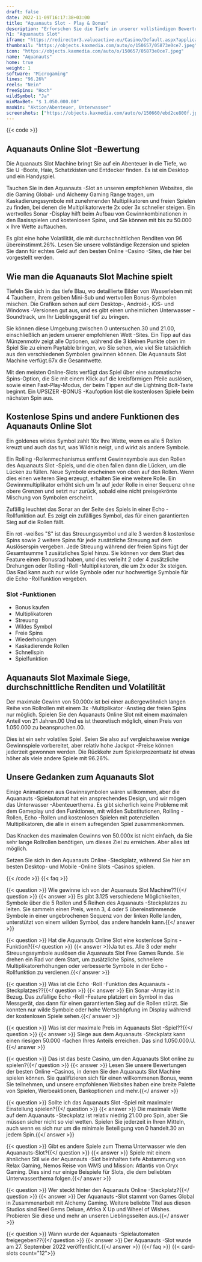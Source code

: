 ```yaml
---
draft: false
date: 2022-11-09T16:17:38+03:00
title: "Aquanauts Slot - Play & Bonus"
description: "Erforschen Sie die Tiefe in unserer vollständigen Bewertung des Aquanauts Online Slot. Wir enthüllen das Gameplay, die Funktionen und sehen, wo es mit dem besten Casino -Bonus spielen kann."
h1: "Aquanauts Slot"
iframe: "https://redirector3.valueactive.eu/Casino/Default.aspx?applicationid=4123&serverid=33253&gameid=aquanautsDesktop&ul=en&bankingURL=https://www.leovegas.com/account/deposit&lobbyURL=https://www.leovegas.com&playmode=demo"
thumbnail: "https://objects.kaxmedia.com/auto/o/150657/05873e0ce7.jpeg"
icon: "https://objects.kaxmedia.com/auto/o/150657/05873e0ce7.jpeg"
name: "Aquanauts"
home: true
weight: 1
software: "Microgaming"
lines: "96.26%"
reels: "Nein"
freeSpins: "Hoch"
wildSymbol: "Ja"
minMaxBet: "$ 1.050.000.00"
maxWin: "Aktion/Abenteuer, Unterwasser"
screenshots: ["https://objects.kaxmedia.com/auto/o/150660/ebd2ce800f.jpeg"]
---
```


{{< code >}}<h2>Aquanauts Online Slot -Bewertung</h2><p>Die Aquanauts Slot Machine bringt Sie auf ein Abenteuer in die Tiefe, wo Sie U -Boote, Haie, Schatzkisten und Entdecker finden. Es ist ein Desktop und ein Handyspiel.</p><p>Tauchen Sie in den Aquanauts -Slot an unseren empfohlenen Websites, die die Gaming Global- und Alchemy Gaming Range tragen, um Kaskadierungssymbole mit zunehmenden Multiplikatoren und freien Spielen zu finden, bei denen die Multiplikatorwerte 2x oder 3x schneller steigen. Ein wertvolles Sonar -Display hilft beim Aufbau von Gewinnkombinationen in den Basisspielen und kostenlosen Spins, und Sie können mit bis zu 50.000 x Ihre Wette auftauchen.</p><p>Es gibt eine hohe Volatilität, die mit durchschnittlichen Renditen von 96 übereinstimmt.26%. Lesen Sie unsere vollständige Rezension und spielen Sie dann für echtes Geld auf den besten Online -Casino -Sites, die hier bei vorgestellt werden.</p><h2>Wie man die Aquanauts Slot Machine spielt</h2><p>Tiefeln Sie sich in das tiefe Blau, wo detaillierte Bilder von Wasserleben mit 4 Tauchern, ihrem gelben Mini-Sub und wertvollen Bonus-Symbolen mischen. Die Grafiken sehen auf dem Desktop-, Android-, iOS- und Windows -Versionen gut aus, und es gibt einen unheimlichen Unterwasser -Soundtrack, um Ihr Lieblingsgerät tief zu bringen.</p><p>Sie können diese Umgebung zwischen 0 untersuchen.30 und 21.00, einschließlich an jedem unserer empfohlenen Wett -Sites. Ein Tipp auf das Münzenmotiv zeigt alle Optionen, während die 3 kleinen Punkte oben im Spiel Sie zu einem Paytable bringen, wo Sie sehen, wie viel Sie tatsächlich aus den verschiedenen Symbolen gewinnen können. Die Aquanauts Slot Machine verfügt.67x die Gesamtwette.</p><p>Mit den meisten Online-Slots verfügt das Spiel über eine automatische Spins-Option, die Sie mit einem Klick auf die kreisförmigen Pfeile auslösen, sowie einen Fast-Play-Modus, der beim Tippen auf die Lightning Bolt-Taste beginnt. Ein UPSIZER -BONUS -Kaufoption löst die kostenlosen Spiele beim nächsten Spin aus.</p><h2>Kostenlose Spins und andere Funktionen des Aquanauts Online Slot</h2><p>Ein goldenes wildes Symbol zahlt 10x Ihre Wette, wenn es alle 5 Rollen kreuzt und auch das tut, was Wildnis neigt, und wirkt als andere Symbole.</p><p>Ein Rolling -Rollenmechanismus entfernt Gewinnsymbole aus den Rollen des Aquanauts Slot -Spiels, und die oben fallen dann die Lücken, um die Lücken zu füllen. Neue Symbole erscheinen von oben auf den Rollen. Wenn dies einen weiteren Sieg erzeugt, erhalten Sie eine weitere Rolle. Ein Gewinnmultiplikator erhöht sich um 1x auf jeder Rolle in einer Sequenz ohne obere Grenzen und setzt nur zurück, sobald eine nicht preisgekrönte Mischung von Symbolen erscheint.</p><p>Zufällig leuchtet das Sonar an der Seite des Spiels in einer Echo -Rollfunktion auf. Es zeigt ein zufälliges Symbol, das für einen garantierten Sieg auf die Rollen fällt.</p><p>Ein rot -weißes "S" ist das Streuungssymbol und alle 3 werden 8 kostenlose Spins sowie 2 weitere Spins für jede zusätzliche Streuung auf dem Auslöserspin vergeben. Jede Streuung während der freien Spins fügt der Gesamtsumme 1 zusätzliches Spiel hinzu. Sie können vor dem Start des Feature einen Bonusrad haben, und dies verleiht 2 oder 4 zusätzliche Drehungen oder Rolling -Roll -Multiplikatoren, die um 2x oder 3x steigen. Das Rad kann auch nur wilde Symbole oder nur hochwertige Symbole für die Echo -Rollfunktion vergeben.</p><h3>
Slot -Funktionen</h3><ul>
<li></span>
Bonus kaufen</li>
<li></span>
Multiplikatoren</li>
<li></span>
Streuung</li>
<li></span>
Wildes Symbol</li>
<li></span>
Freie Spins</li>
<li></span>
Wiederholungen</li>
<li></span>
Kaskadierende Rollen</li>
<li></span>
Schnellspin</li>
<li></span>
Spielfunktion</li></ul><h2>Aquanauts Slot Maximale Siege, durchschnittliche Renditen und Volatilität</h2><p>Der maximale Gewinn von 50.000x ist bei einer außergewöhnlich langen Reihe von Rollrollen mit einem 3x -Multiplikator -Anstieg der freien Spins nur möglich. Spielen Sie den Aquanauts Online Slot mit einem maximalen Anteil von 21 Jahren.00 Und es ist theoretisch möglich, einen Preis von 1.050.000 zu beanspruchen.00.</p><p>Dies ist ein sehr volatiles Spiel. Seien Sie also auf vergleichsweise wenige Gewinnspiele vorbereitet, aber relativ hohe Jackpot -Preise können jederzeit gewonnen werden. Die Rückkehr zum Spielerprozentsatz ist etwas höher als viele andere Spiele mit 96.26%.</p><h2>Unsere Gedanken zum Aquanauts Slot</h2><p>Einige Animationen aus Gewinnsymbolen wären willkommen, aber die Aquanauts -Spielautomat hat ein ansprechendes Design, und wir mögen das Unterwasser -Abenteuerthema. Es gibt sicherlich keine Probleme mit dem Gameplay und den Funktionen, mit wilden Substitutionen, Rolling -Rollen, Echo -Rollen und kostenlosen Spielen mit potenziellen Multiplikatoren, die alle in einem aufregenden Spiel zusammenkommen.</p><p>Das Knacken des maximalen Gewinns von 50.000x ist nicht einfach, da Sie sehr lange Rollrollen benötigen, um dieses Ziel zu erreichen. Aber alles ist möglich.</p><p>Setzen Sie sich in den Aquanauts Online -Steckplatz, während Sie hier am besten Desktop- und Mobile -Online Slots -Casinos spielen.</p>
{{< /code >}}
{{< faq >}}

{{< question >}} Wie gewinne ich von der Aquanauts Slot Machine??{{</ question >}}
{{< answer >}} Es gibt 3.125 verschiedene Möglichkeiten, Symbole über die 5 Rollen und 5 Reihen des Aquanauts -Steckplatzes zu leiten. Sie sammeln einen Preis, wenn 3, 4 oder 5 übereinstimmende Symbole in einer ungebrochenen Sequenz von der linken Rolle landen, unterstützt von einem wilden Symbol, das andere handeln kann.{{</ answer >}}

{{< question >}} Hat die Aquanauts Online Slot eine kostenlose Spins -Funktion?{{</ question >}}
{{< answer >}}Ja tut es. Alle 3 oder mehr Streuungssymbole auslösen die Aquanauts Slot Free Games Runde. Sie drehen ein Rad vor dem Start, um zusätzliche Spins, schnellere Multiplikatorerhöhungen oder verbesserte Symbole in der Echo -Rollfunktion zu verdienen.{{</ answer >}}

{{< question >}} Was ist die Echo -Roll -Funktion des Aquanauts -Steckplatzes??{{</ question >}}
{{< answer >}} Ein Sonar -Array ist in Bezug. Das zufällige Echo -Roll -Feature platziert ein Symbol in das Messgerät, das dann für einen garantierten Sieg auf die Rollen stürzt. Sie konnten nur wilde Symbole oder hohe Wertschöpfung im Display während der kostenlosen Spiele sehen.{{</ answer >}}

{{< question >}} Was ist der maximale Preis im Aquanauts Slot -Spiel??{{</ question >}}
{{< answer >}} Siege aus dem Aquanauts -Steckplatz kann einen riesigen 50.000 -fachen Ihres Anteils erreichen. Das sind 1.050.000.U.{{</ answer >}}

{{< question >}} Das ist das beste Casino, um den Aquanauts Slot online zu spielen?{{</ question >}}
{{< answer >}} Lesen Sie unsere Bewertungen der besten Online -Casinos, in denen Sie den Aquanauts Slot Machine spielen können. Sie qualifizieren sich für einen willkommenen Bonus, wenn Sie teilnehmen, und unsere empfohlenen Websites haben eine breite Palette von Spielen, Werbeaktionen, Bankoptionen und mehr.{{</ answer >}}

{{< question >}} Sollte ich das Aquanauts Slot -Spiel mit maximaler Einstellung spielen?{{</ question >}}
{{< answer >}} Die maximale Wette auf dem Aquanauts -Steckplatz ist relativ niedrig 21.00 pro Spin, aber Sie müssen sicher nicht so viel wetten. Spielen Sie jederzeit in Ihren Mitteln, auch wenn es sich nur um die minimale Beteiligung von 0 handelt.30 an jedem Spin.{{</ answer >}}

{{< question >}} Gibt es andere Spiele zum Thema Unterwasser wie den Aquanauts-Slot?{{</ question >}}
{{< answer >}} Spiele mit einem ähnlichen Stil wie der Aquanauts -Slot beinhalten tiefe Abstammung von Relax Gaming, Nemos Reise von WMS und Mission: Atlantis von Oryx Gaming. Dies sind nur einige Beispiele für Slots, die dem beliebten Unterwasserthema folgen.{{</ answer >}}

{{< question >}} Wer steckt hinter den Aquanauts Online -Steckplatz?{{</ question >}}
{{< answer >}} Der Aquanauts -Slot stammt von Games Global in Zusammenarbeit mit Alchemy Gaming. Weitere beliebte Titel aus diesen Studios sind Reel Gems Deluxe, Afrika X Up und Wheel of Wishes. Probieren Sie diese und mehr an unseren Lieblingsseiten aus.{{</ answer >}}

{{< question >}} Wann wurde der Aquanauts -Spielautomaten freigegeben??{{</ question >}}
{{< answer >}} Der Aquanauts -Slot wurde am 27. September 2022 veröffentlicht.{{</ answer >}}
{{</ faq >}}
{{< card-slots count="12">}}
